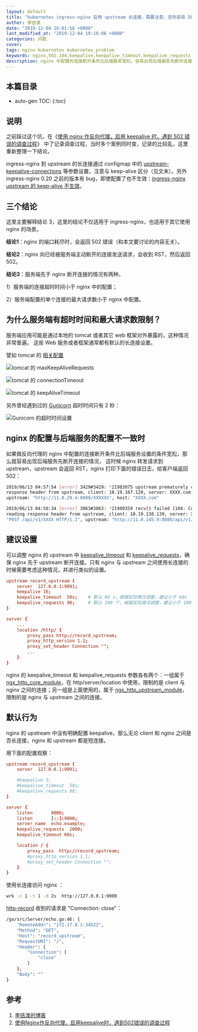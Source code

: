```yaml
---
layout: default
title: "kubernetes ingress-nginx 启用 upstream 长连接，需要注意，否则容易 502"
author: 李佶澳
date: "2019-12-04 16:01:58 +0800"
last_modified_at: "2019-12-04 19:16:06 +0800"
categories: 问题
cover:
tags: nginx kubernetes kubernetes_problem
keywords: nginx,502,104,keepalive,keepalive_timeout,keepalive_requests
description: nginx 中配置的连接断开条件比后端服务宽松，容易出现后端服务先断开连接的情况
---
```


## 本篇目录

* auto-gen TOC:
{:toc}

## 说明

之前踩过这个坑，在《[使用 nginx 作反向代理，启用 keepalive 时，遇到 502 错误的调查过程][2]》 中了记录调查过程，当时多个案例同时查，记录的比较乱，这里重新整理一下结论。

ingress-nginx 到 upstream 的长连接通过 configmap 中的 [upstream-keepalive-connections][6] 等参数设置，注意与 keep-alive 区分（见文末）。另外 ingress-nginx  0.20 之前的版本有 bug，即使配置了也不生效：[ingress-nginx upstream 的 keep-alive 不生效][7]。

## 三个结论

这里主要解释结论 3，这里的结论不仅适用于 ingress-nginx，也适用于其它使用 nginx 的场景。

**结论1**：nginx 的端口耗尽时，会返回 502 错误（和本文要讨论的内容无关）。

**结论2**：nginx 向已经被服务端主动断开的连接发送请求，会收到 RST，然后返回 502。

**结论3**：服务端先于 nginx 断开连接的情况有两种，

1）服务端的连接超时时间小于 nginx 中的配置；

2）服务端配置的单个连接的最大请求数小于 nginx 中配置。

## 为什么服务端有超时时间和最大请求数限制？

服务端应用可能是通过本地的 tomcat 或者其它 web 框架对外暴露的，这种情况非常普遍。
这些 Web 服务或者框架通常都有默认的长连接设置。

譬如 tomcat 的 [相关配置](https://tomcat.apache.org/tomcat-8.5-doc/config/http.html)

![tomcat 的 maxKeepAliveRequests](https://www.lijiaocn.com/img/article/nginx-104-reset-3.png)

![tomcat 的 connectionTimeout](https://www.lijiaocn.com/img/article/nginx-104-reset-4.png)

![tomcat 的 keepAliveTimeout](https://www.lijiaocn.com/img/article/nginx-104-reset-5.png)

另外曾经遇到过的 [Gunicorn](https://docs.gunicorn.org/en/latest/settings.html?highlight=keepalive#keepalive) 超时时间只有 2 秒：

![Gunicorn 的超时时间设置](https://www.lijiaocn.com/img/article/nginx-104-reset-9.png)

## nginx 的配置与后端服务的配置不一致时

如果做反向代理的 nginx 中配置的连接断开条件比后端服务设置的条件宽松，那么就容易出现后端服务先断开连接的情况，
这时候 nginx 转发请求到 upstream，upstream 会返回 RST，nginx 打印下面的错误日志，给客户端返回 502：

```sh
2019/06/13 04:57:54 [error] 3429#3429: *21983075 upstream prematurely closed connection while reading 
response header from upstream, client: 10.19.167.120, server: XXXX.com, request: "POST XXXX HTTP/1.0",
upstream: "http://11.0.29.4:8080/XXXXXX", host: "XXXX.com"

2019/06/13 04:58:34 [error] 3063#3063: *21989359 recv() failed (104: Connection reset by peer) while 
reading response header from upstream, client: 10.19.138.139, server: XXXX.com, request: 
"POST /api/v1/XXXX HTTP/1.1", upstream: "http://11.0.145.9:8080/api/v1/XXXX", host: "XXXX.com"
```

## 建议设置

可以调整 nginx 的 upstream 中 [keepalive_timeout](https://nginx.org/en/docs/http/ngx_http_upstream_module.html#keepalive_timeout) 和 [keepalive_requests](https://nginx.org/en/docs/http/ngx_http_upstream_module.html#keepalive_requests)，确保 nginx 先于 upstream 断开连接。只有 nginx 与 upstream 之间使用长连接的时候需要考虑这种情况，并进行类似的设置。

```conf
upstream record_upstream {
    server  127.0.0.1:9091;
    keepalive 16;
    keepalive_timeout  58s;    # 默认 60 s，根据实际情况调整，建议小于 60s
    keepalive_requests 98;     # 默认 100 个，根据实际情况调整，建议小于 100
}

server {
    ...
    location /http/ {
        proxy_pass http://record_upstream;
        proxy_http_version 1.1;
        proxy_set_header Connection "";
        ...
    }
}
```

nginx 的 keepalive_timeout 和 keepalive_requests 参数各有两个：一组属于 [ngx_http_core_module][3]，在 http/server/location 中使用，限制的是 client 与 nginx 之间的连接；另一组是上面使用的，属于 [ngx_http_upstream_module][4]，限制的是 nginx 与 upstream 之间的连接。

## 默认行为

nginx 的 upstream 中没有明确配置 keepalive，那么无论 client 和 nginx 之间是否长连接，nginx 和 upstream 都是短连接。

用下面的配置观察：

```conf
upstream record_upstream {
    server  127.0.0.1:9091;

    #keepalive 3;
    #keepalive_timeout  58s;
    #keepalive_requests 98;
}

server {
    listen       9000;
    listen       [::]:9000;
    server_name  echo.example;
    keepalive_requests  2000;
    keepalive_timeout 60s;

    location / {
        proxy_pass  http://record_upstream;
        #proxy_http_version 1.1;
        #proxy_set_header Connection "";
    }
}
```

使用长连接访问 nginx ：

```sh
wrk -c 1 -t 1 -d 2s  http://127.0.0.1:9000
```

[http-record][5] 收到的请求是 "Connection: close"：

```sh
/go/src/Server/echo.go:46: {
    "RemoteAddr": "172.17.0.1:34522",
    "Method": "GET",
    "Host": "record_upstream",
    "RequestURI": "/",
    "Header": {
        "Connection": [
            "close"
        ]
    },
    "Body": ""
}
```

## 参考

1. [李佶澳的博客][1]
2. [使用Nginx作反向代理，启用keepalive时，遇到502错误的调查过程][2]

[1]: https://www.lijiaocn.com "李佶澳的博客"
[2]: https://www.lijiaocn.com/%E9%97%AE%E9%A2%98/2019/06/13/nginx-104-reset.html "使用Nginx作反向代理，启用keepalive时，遇到502错误的调查过程"
[3]: https://nginx.org/en/docs/http/ngx_http_core_module.html#keepalive_requests "ngx_http_core_module"
[4]: https://nginx.org/en/docs/http/ngx_http_upstream_module.html#keepalive_requests "ngx_http_upstream_module"
[5]: https://www.lijiaocn.com/soft/tools/http.html#http-%E8%AF%B7%E6%B1%82%E8%AE%B0%E5%BD%95-http-record "HTTP 请求记录: http-record"
[6]: https://kubernetes.github.io/ingress-nginx/user-guide/nginx-configuration/configmap/#upstream-keepalive-connections "upstream-keepalive-connections"
[7]: https://www.lijiaocn.com/%E9%97%AE%E9%A2%98/2019/05/08/nginx-ingress-keep-alive-not-work.html "kubernetes的Nginx Ingress 0.20之前的版本，upstream的keep-alive不生效"
